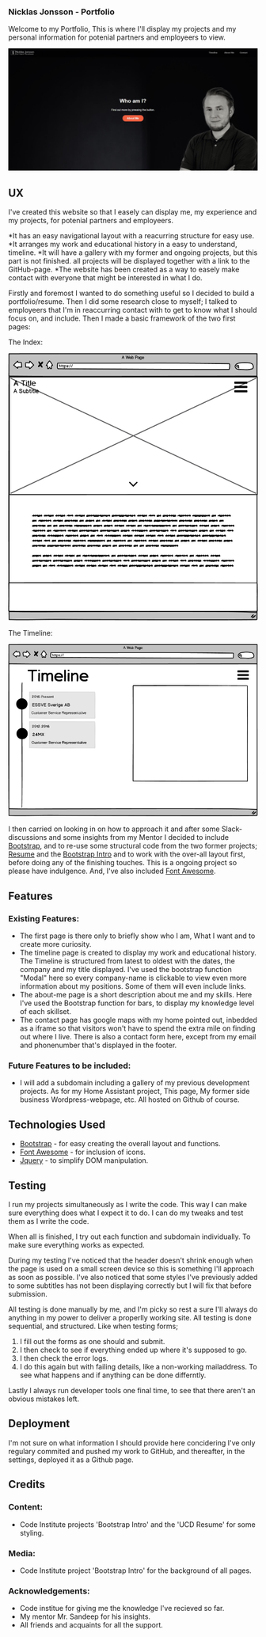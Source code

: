 ### Nicklas Jonsson - Portfolio

Welcome to my Portfolio,
This is where I'll display my projects and my personal information for potenial partners and employeers to view.

![Screenshot of the index-page](readme-images/indexcut.jpg)

## UX

I've created this website so that I easely can display me, my experience and my projects, for potenial partners and employeers.

*It has an easy navigational layout with a reacurring structure for easy use.
*It arranges my work and educational history in a easy to understand, timeline.
*It will have a gallery with my former and ongoing projects, but this part is not finished. all projects will be displayed together with a link to the GitHub-page.
*The website has been created as a way to easely make contact with everyone that might be interested in what I do.

Firstly and foremost I wanted to do something useful so I decided to build a portfolio/resume.
Then I did some research close to myself; I talked to employeers that I'm in reaccurring contact with to get to know what I should focus on, and include.
Then I made a basic framework of the two first pages:

The Index:

![Wireframe of the index-page](readme-images/index.png)

The Timeline:

![Wireframe of the timeline-page](readme-images/timeline.png)

I then carried on looking in on how to approach it and after some Slack-discussions and some insights from my Mentor I decided to include [Bootstrap](https://getbootstrap.com/),
and to re-use some structural code from the two former projects; [Resume](https://github.com/The-element/UCD-Resume) and the [Bootstrap Intro](https://github.com/The-element/bootstrap-intro) and to work with the over-all layout first, before doing any of the finishing touches.
This is a ongoing project so please have indulgence.
And, I've also included [Font Awesome](https://fontawesome.com/).


## Features

### Existing Features:
* The first page is there only to briefly show who I am, What I want and to create more curiosity.
* The timeline page is created to display my work and educational history. The Timeline is structured from latest to oldest with the dates, the company and my title displayed.
  I've used the bootstrap function "Modal" here so every company-name is clickable to view even more information about my positions. Some of them will even include links.
* The about-me page is a short description about me and my skills. Here I've used the Bootstrap function for bars, to display my knowledge level of each skillset.
* The contact page has google maps with my home pointed out, inbedded as a iframe so that visitors won't have to spend the extra mile on finding out where I live.
  There is also a contact form here, except from my email and phonenumber that's displayed in the footer.

### Future Features to be included:
* I will add a subdomain including a gallery of my previous development projects. As for my Home Assistant project, This page, My former side business Wordpress-webpage, etc. All hosted on Github of course.

## Technologies Used

* [Bootstrap](https://getbootstrap.com/) - for easy creating the overall layout and functions.
* [Font Awesome](https://fontawesome.com/) - for inclusion of icons.
* [Jquery](https://jquery.com/) - to simplify DOM manipulation.

## Testing

I run my projects simultaneously as I write the code. This way I can make sure everything does what I expect it to do.
I can do my tweaks and test them as I write the code.

When all is finished, I try out each function and subdomain individually. To make sure everything works as expected.

During my testing I've noticed that the header doesn't shrink enough when the page is used on a small screen device so this is something I'll approach as soon as possible.
I've also noticed that some styles I've previously added to some subtitles has not been displaying correctly but I will fix that before submission.

All testing is done manually by me, and I'm picky so rest a sure I'll always do anything in my power to deliver a properlly working site.
All testing is done sequential, and structured. Like when testing forms;

1. I fill out the forms as one should and submit.
2. I then check to see if everything ended up where it's supposed to go.
3. I then check the error logs.
4. I do this again but with failing details, like a non-working mailaddress. To see what happens and if anything can be done differntly.

Lastly I always run developer tools one final time, to see that there aren't an obvious mistakes left.

## Deployment

I'm not sure on what information I should provide here concidering I've only regulary commited and pushed my work to GitHub, and thereafter,
in the settings, deployed it as a Github page.

## Credits

### Content:

* Code Institute projects 'Bootstrap Intro' and the 'UCD Resume' for some styling.

### Media:

* Code Institute project 'Bootstrap Intro' for the background of all pages.

### Acknowledgements:

* Code institue for giving me the knowledge I've recieved so far.
* My mentor Mr. Sandeep for his insights.
* All friends and acquaints for all the support.